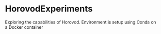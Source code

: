 # HorovodExperiments
Exploring the capabilities of Horovod. Environment is setup using Conda on a Docker container
